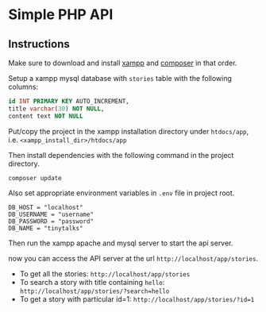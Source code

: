 # Simple PHP API

## Instructions

Make sure to download and install [xampp](https://www.apachefriends.org/download.html) and [composer](https://getcomposer.org/download/) in that order.

Setup a xampp mysql database with `stories` table with the following columns:

```sql
id INT PRIMARY KEY AUTO_INCREMENT,
title varchar(30) NOT NULL,
content text NOT NULL
```

Put/copy the project in the xampp installation directory under `htdocs/app`, i.e. `<xampp_install_dir>/htdocs/app`

Then install dependencies with the following command in the project directory.

```shell
composer update
```

Also set appropriate environment variables in `.env` file in project root.

```.env
DB_HOST = "localhost"
DB_USERNAME = "username"
DB_PASSWORD = "password"
DB_NAME = "tinytalks"
```

Then run the xampp apache and mysql server to start the api server.

now you can access the API server at the url `http://localhost/app/stories`.

- To get all the stories: `http://localhost/app/stories`
- To search a story with title containing `hello`: `http://localhost/app/stories/?search=hello`
- To get a story with particular id=1: `http://localhost/app/stories/?id=1`

